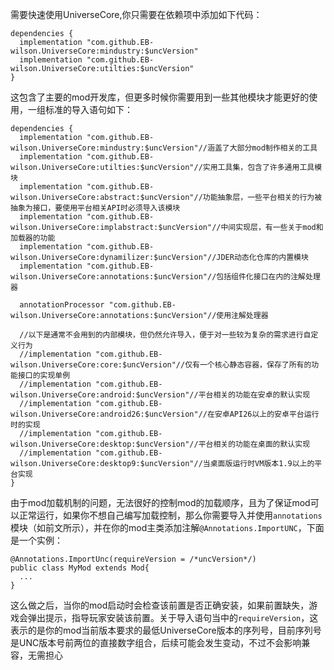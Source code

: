 需要快速使用UniverseCore,你只需要在依赖项中添加如下代码：

    dependencies {
      implementation "com.github.EB-wilson.UniverseCore:mindustry:$uncVersion"
      implementation "com.github.EB-wilson.UniverseCore:utilties:$uncVersion"
    }
      
这包含了主要的mod开发库，但更多时候你需要用到一些其他模块才能更好的使用，一组标准的导入语句如下：

    dependencies {
      implementation "com.github.EB-wilson.UniverseCore:mindustry:$uncVersion"//涵盖了大部分mod制作相关的工具
      implementation "com.github.EB-wilson.UniverseCore:utilties:$uncVersion"//实用工具集，包含了许多通用工具模块
      implementation "com.github.EB-wilson.UniverseCore:abstract:$uncVersion"//功能抽象层，一些平台相关的行为被抽象为接口，要使用平台相关API时必须导入该模块
      implementation "com.github.EB-wilson.UniverseCore:implabstract:$uncVersion"//中间实现层，有一些关于mod和加载器的功能
      implementation "com.github.EB-wilson.UniverseCore:dynamilizer:$uncVersion"//JDER动态化仓库的内置模块
      implementation "com.github.EB-wilson.UniverseCore:annotations:$uncVersion"//包括组件化接口在内的注解处理器
      
      annotationProcessor "com.github.EB-wilson.UniverseCore:annotations:$uncVersion"//使用注解处理器
                    
      //以下是通常不会用到的内部模块，但仍然允许导入，便于对一些较为复杂的需求进行自定义行为
      //implementation "com.github.EB-wilson.UniverseCore:core:$uncVersion"//仅有一个核心静态容器，保存了所有的功能接口的实现单例
      //implementation "com.github.EB-wilson.UniverseCore:android:$uncVersion"//平台相关的功能在安卓的默认实现
      //implementation "com.github.EB-wilson.UniverseCore:android26:$uncVersion"//在安卓API26以上的安卓平台运行时的实现
      //implementation "com.github.EB-wilson.UniverseCore:desktop:$uncVersion"//平台相关的功能在桌面的默认实现
      //implementation "com.github.EB-wilson.UniverseCore:desktop9:$uncVersion"//当桌面版运行时VM版本1.9以上的平台实现
    }

由于mod加载机制的问题，无法很好的控制mod的加载顺序，且为了保证mod可以正常运行，如果你不想自己编写加载控制，那么你需要导入并使用`annotations`模块（如前文所示），并在你的mod主类添加注解`@Annotations.ImportUNC`，下面是一个实例：

    @Annotations.ImportUnc(requireVersion = /*uncVersion*/)
    public class MyMod extends Mod{
      ...
    }

这么做之后，当你的mod启动时会检查该前置是否正确安装，如果前置缺失，游戏会弹出提示，指导玩家安装该前置。关于导入语句当中的`requireVersion`，这表示的是你的mod当前版本要求的最低UniverseCore版本的序列号，目前序列号是UNC版本号前两位的直接数字组合，后续可能会发生变动，不过不会影响兼容，无需担心